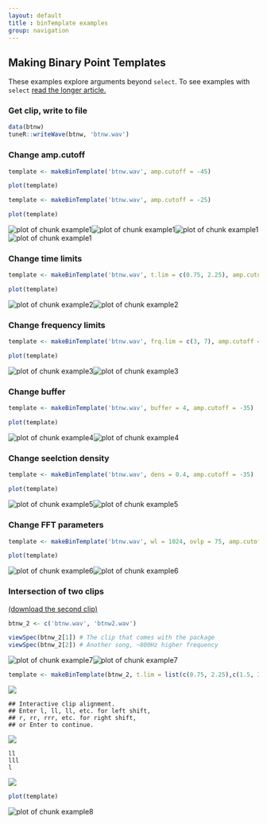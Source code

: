 ```yaml
---
layout: default
title : binTemplate examples
group: navigation
---  
```


## Making Binary Point Templates
These examples explore arguments beyond `select`. To see examples with `select` <a href="makingBinTemplates.html" target="_blank">read the longer article.</a>



### Get clip, write to file

```r
data(btnw)
tuneR::writeWave(btnw, 'btnw.wav')
```

### Change amp.cutoff

```r
template <- makeBinTemplate('btnw.wav', amp.cutoff = -45)
```



```r
plot(template)

template <- makeBinTemplate('btnw.wav', amp.cutoff = -25)
```



```r
plot(template)
```

![plot of chunk example1](figure/example1-1.png)![plot of chunk example1](figure/example1-2.png)![plot of chunk example1](figure/example1-3.png)![plot of chunk example1](figure/example1-4.png)

### Change time limits

```r
template <- makeBinTemplate('btnw.wav', t.lim = c(0.75, 2.25), amp.cutoff = -35)
```



```r
plot(template)
```

![plot of chunk example2](figure/example2-1.png)![plot of chunk example2](figure/example2-2.png)

### Change frequency limits

```r
template <- makeBinTemplate('btnw.wav', frq.lim = c(3, 7), amp.cutoff = -35)
```



```r
plot(template)
```

![plot of chunk example3](figure/example3-1.png)![plot of chunk example3](figure/example3-2.png)

### Change buffer

```r
template <- makeBinTemplate('btnw.wav', buffer = 4, amp.cutoff = -35)
```



```r
plot(template)
```

![plot of chunk example4](figure/example4-1.png)![plot of chunk example4](figure/example4-2.png)

### Change seelction density

```r
template <- makeBinTemplate('btnw.wav', dens = 0.4, amp.cutoff = -35)
```



```r
plot(template)
```

![plot of chunk example5](figure/example5-1.png)![plot of chunk example5](figure/example5-2.png)

### Change FFT parameters

```r
template <- makeBinTemplate('btnw.wav', wl = 1024, ovlp = 75, amp.cutoff = -35)
```



```r
plot(template)
```

![plot of chunk example6](figure/example6-1.png)![plot of chunk example6](figure/example6-2.png)

### Intersection of two clips
<a href="https://github.com/jonkatz2/monitoR/blob/gh-pages/assets/makingTemplates/btnw2.wav?raw=true">(download the second clip)</a>


```r
btnw_2 <- c('btnw.wav', 'btnw2.wav')
```

```r
viewSpec(btnw_2[1]) # The clip that comes with the package
viewSpec(btnw_2[2]) # Another song, ~800Hz higher frequency
```

![plot of chunk example7](figure/example7-1.png)![plot of chunk example7](figure/example7-2.png)

```r
template <- makeBinTemplate(btnw_2, t.lim = list(c(0.75, 2.25),c(1.5, 3.5)), frq.lim = c(3, 8), amp.cutoff = -35)
```
![](img/intersectBTNW.png)
```
## Interactive clip alignment.
## Enter l, ll, ll, etc. for left shift, 
## r, rr, rrr, etc. for right shift, 
## or Enter to continue.
```
![](img/intersectBTNW2.png)
```
ll
lll
l
```
![](img/intersectBTNW3.png)




```r
plot(template)
```

![plot of chunk example8](figure/example8-1.png)
